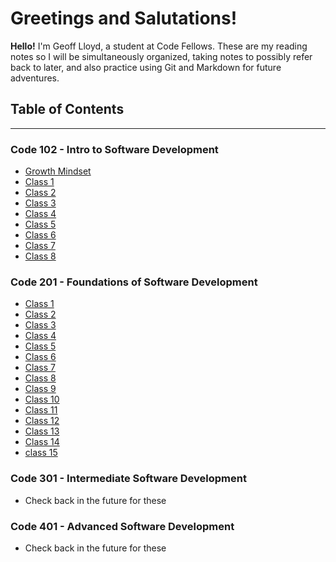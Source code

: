 # Greetings and Salutations!

**Hello!** I'm Geoff Lloyd, a student at Code Fellows. These are my reading notes so I will be simultaneously organized, taking notes to possibly refer back to later, and also practice using Git and Markdown for future adventures.

## Table of Contents
---

### Code 102 - Intro to Software Development

* [Growth Mindset](https://gorfllord.github.io/reading-notes/course-102/growth-mindset)
* [Class 1](https://gorfllord.github.io/reading-notes/course-102/class01)
* [Class 2](https://gorfllord.github.io/reading-notes/course-102/class02)
* [Class 3](https://gorfllord.github.io/reading-notes/course-102/class03)
* [Class 4](https://gorfllord.github.io/reading-notes/course-102/class04)
* [Class 5](https://gorfllord.github.io/reading-notes/course-102/class05)
* [Class 6](https://gorfllord.github.io/reading-notes/course-102/class06)
* [Class 7](https://gorfllord.github.io/reading-notes/course-102/class07)
* [Class 8](https://gorfllord.github.io/reading-notes/course-102/class08)

### Code 201 - Foundations of Software Development

* [Class 1](https://gorfllord.github.io/reading-notes/course-201/class01)
* [Class 2](https://gorfllord.github.io/reading-notes/course-201/class02)
* [Class 3](https://gorfllord.github.io/reading-notes/course-201/class03)
* [Class 4](https://gorfllord.github.io/reading-notes/course-201/class04)
* [Class 5](https://gorfllord.github.io/reading-notes/course-201/class05)
* [Class 6](https://gorfllord.github.io/reading-notes/course-201/class06)
* [Class 7](https://gorfllord.github.io/reading-notes/course-201/class07)
* [Class 8](https://gorfllord.github.io/reading-notes/course-201/class08)
* [Class 9](https://gorfllord.github.io/reading-notes/course-201/class09)
* [Class 10](https://gorfllord.github.io/reading-notes/course-201/class10)
* [Class 11](https://gorfllord.github.io/reading-notes/course-201/class11)
* [Class 12](https://gorfllord.github.io/reading-notes/course-201/class12)
* [Class 13](https://gorfllord.github.io/reading-notes/course-201/class13)
* [Class 14](https://gorfllord.github.io/reading-notes/course-201/class14)
* [class 15](https://gorfllord.github.io/reading-notes/course-201/class15)

### Code 301 - Intermediate Software Development

* Check back in the future for these

### Code 401 - Advanced Software Development

* Check back in the future for these
